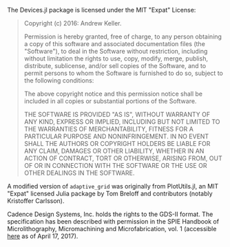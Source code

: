 The Devices.jl package is licensed under the MIT "Expat" License:

> Copyright (c) 2016: Andrew Keller.
>
> Permission is hereby granted, free of charge, to any person obtaining
> a copy of this software and associated documentation files (the
> "Software"), to deal in the Software without restriction, including
> without limitation the rights to use, copy, modify, merge, publish,
> distribute, sublicense, and/or sell copies of the Software, and to
> permit persons to whom the Software is furnished to do so, subject to
> the following conditions:
>
> The above copyright notice and this permission notice shall be
> included in all copies or substantial portions of the Software.
>
> THE SOFTWARE IS PROVIDED "AS IS", WITHOUT WARRANTY OF ANY KIND,
> EXPRESS OR IMPLIED, INCLUDING BUT NOT LIMITED TO THE WARRANTIES OF
> MERCHANTABILITY, FITNESS FOR A PARTICULAR PURPOSE AND NONINFRINGEMENT.
> IN NO EVENT SHALL THE AUTHORS OR COPYRIGHT HOLDERS BE LIABLE FOR ANY
> CLAIM, DAMAGES OR OTHER LIABILITY, WHETHER IN AN ACTION OF CONTRACT,
> TORT OR OTHERWISE, ARISING FROM, OUT OF OR IN CONNECTION WITH THE
> SOFTWARE OR THE USE OR OTHER DEALINGS IN THE SOFTWARE.

A modified version of `adaptive_grid` was originally from PlotUtils.jl,
an MIT "Expat" licensed Julia package by Tom Breloff and contributors (notably
Kristoffer Carlsson).

Cadence Design Systems, Inc. holds the rights to the GDS-II format. The specification
has been described with permission in the SPIE Handbook of Microlithography, Micromachining
and Microfabrication, vol. 1 (accessible [here](http://www.cnf.cornell.edu/cnf_spie9.html)
as of April 17, 2017).
